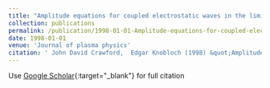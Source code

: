 ```yaml
---
title: "Amplitude equations for coupled electrostatic waves in the limit of weak instability"
collection: publications
permalink: /publication/1998-01-01-Amplitude-equations-for-coupled-electrostatic-waves-in-the-limit-of-weak-instability
date: 1998-01-01
venue: 'Journal of plasma physics'
citation: ' John David Crawford,  Edgar Knobloch (1998) &quot;Amplitude equations for coupled electrostatic waves in the limit of weak instability.&quot; <i>Journal of plasma physics</i>. 60, 159--180.'
---
```

Use [Google Scholar](https://scholar.google.com/scholar?q=Amplitude+equations+for+coupled+electrostatic+waves+in+the+limit+of+weak+instability){:target="_blank"} for full citation